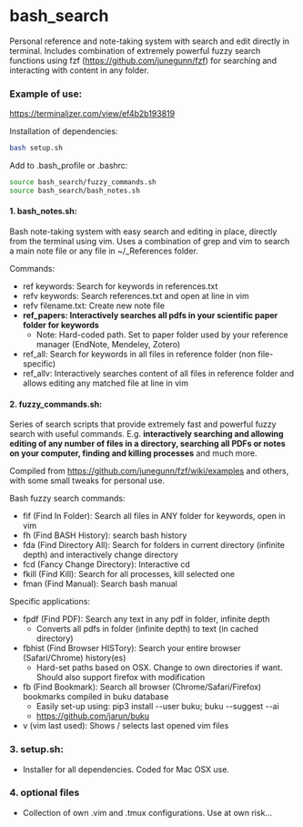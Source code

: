 # bash_search

Personal reference and note-taking system with search and edit directly in terminal. Includes combination of extremely powerful fuzzy search functions using fzf (https://github.com/junegunn/fzf) for searching and interacting with content in any folder.

### Example of use:

https://terminalizer.com/view/ef4b2b193819

Installation of dependencies:
```bash
bash setup.sh
```

Add to .bash_profile or .bashrc:
```bash
source bash_search/fuzzy_commands.sh
source bash_search/bash_notes.sh
```

#### 1. bash_notes.sh:
Bash note-taking system with easy search and editing in place, directly from the terminal using vim.
Uses a combination of grep and vim to search a main note file or any file in ~/_References folder.

Commands:
- ref keywords: Search for keywords in references.txt
- refv keywords: Search references.txt and open at line in vim
- refv filename.txt: Create new note file
- **ref_papers: Interactively searches all pdfs in your scientific paper folder for keywords**
  - Note: Hard-coded path. Set to paper folder used by your reference manager (EndNote, Mendeley, Zotero)
- ref_all: Search for keywords in all files in reference folder (non file-specific)
- ref_allv: Interactively searches content of all files in reference folder and allows editing any matched file at line in vim


#### 2. fuzzy_commands.sh:
Series of search scripts that provide extremely fast and powerful fuzzy search with useful commands.
E.g. **interactively searching and allowing editing of any number of files in a directory, searching all PDFs or notes on your computer, finding and killing processes** and much more.

Compiled from https://github.com/junegunn/fzf/wiki/examples and others, with some small tweaks for personal use.

Bash fuzzy search commands:
- fif (Find In Folder): Search all files in ANY folder for keywords, open in vim
- fh (Find BASH History): search bash history
- fda (Find Directory All): Search for folders in current directory (infinite depth) and interactively change directory
- fcd (Fancy Change Directory): Interactive cd
- fkill (Find Kill): Search for all processes, kill selected one
- fman (Find Manual): Search bash manual

Specific applications:
- fpdf (Find PDF): Search any text in any pdf in folder, infinite depth
  - Converts all pdfs in folder (infinite depth) to text (in cached directory)
- fbhist (Find Browser HISTory): Search your entire browser (Safari/Chrome) history(es)
  - Hard-set paths based on OSX. Change to own directories if want. Should also support firefox with modification
- fb (Find Bookmark): Search all browser (Chrome/Safari/Firefox) bookmarks compiled in buku database
   - Easily set-up using: pip3 install --user buku; buku --suggest --ai
   - https://github.com/jarun/buku
- v (vim last used): Shows / selects last opened vim files

### 3. setup.sh:
- Installer for all dependencies. Coded for Mac OSX use.

### 4. optional files
- Collection of own .vim and .tmux configurations. Use at own risk...

